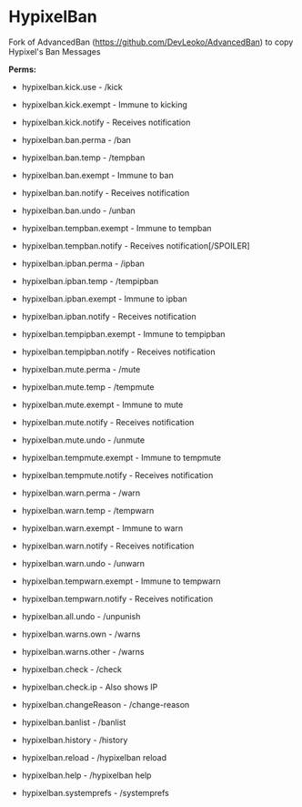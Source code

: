 # HypixelBan
Fork of AdvancedBan (https://github.com/DevLeoko/AdvancedBan) to copy Hypixel's Ban Messages

**Perms:**
+ hypixelban.kick.use - /kick
+ hypixelban.kick.exempt - Immune to kicking
+ hypixelban.kick.notify - Receives notification

+ hypixelban.ban.perma - /ban
+ hypixelban.ban.temp - /tempban
+ hypixelban.ban.exempt - Immune to ban
+ hypixelban.ban.notify - Receives notification
+ hypixelban.ban.undo - /unban

+ hypixelban.tempban.exempt - Immune to tempban
+ hypixelban.tempban.notify - Receives notification[/SPOILER]

+ hypixelban.ipban.perma - /ipban
+ hypixelban.ipban.temp - /tempipban
+ hypixelban.ipban.exempt - Immune to ipban
+ hypixelban.ipban.notify - Receives notification

+ hypixelban.tempipban.exempt - Immune to tempipban
+ hypixelban.tempipban.notify - Receives notification

+ hypixelban.mute.perma - /mute
+ hypixelban.mute.temp - /tempmute
+ hypixelban.mute.exempt - Immune to mute
+ hypixelban.mute.notify - Receives notification
+ hypixelban.mute.undo - /unmute

+ hypixelban.tempmute.exempt - Immune to tempmute
+ hypixelban.tempmute.notify - Receives notification

+ hypixelban.warn.perma - /warn
+ hypixelban.warn.temp - /tempwarn
+ hypixelban.warn.exempt - Immune to warn
+ hypixelban.warn.notify - Receives notification
+ hypixelban.warn.undo - /unwarn

+ hypixelban.tempwarn.exempt - Immune to tempwarn
+ hypixelban.tempwarn.notify - Receives notification

+ hypixelban.all.undo - /unpunish

+ hypixelban.warns.own - /warns
+ hypixelban.warns.other - /warns

+ hypixelban.check - /check
+ hypixelban.check.ip - Also shows IP

+ hypixelban.changeReason - /change-reason
+ hypixelban.banlist - /banlist
+ hypixelban.history - /history
+ hypixelban.reload - /hypixelban reload
+ hypixelban.help - /hypixelban help
+ hypixelban.systemprefs - /systemprefs